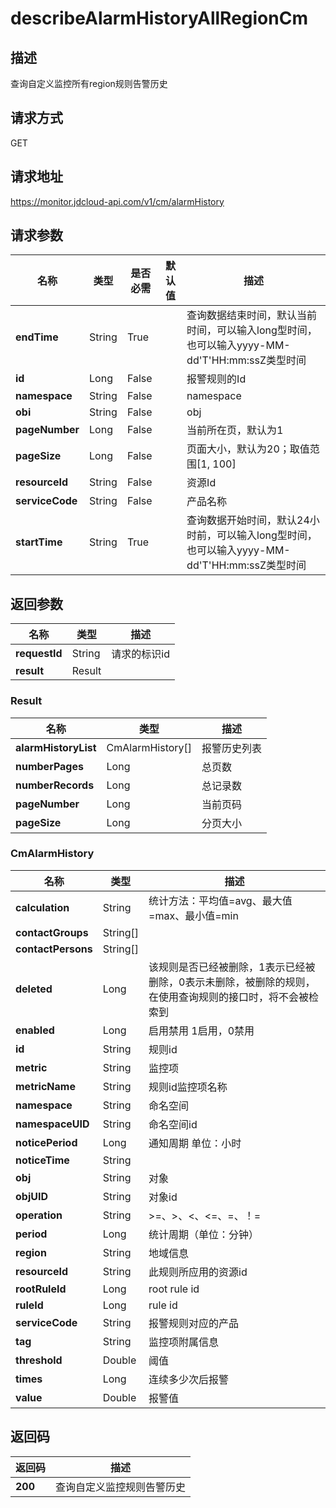 # describeAlarmHistoryAllRegionCm


## 描述
查询自定义监控所有region规则告警历史

## 请求方式
GET

## 请求地址
https://monitor.jdcloud-api.com/v1/cm/alarmHistory


## 请求参数
|名称|类型|是否必需|默认值|描述|
|---|---|---|---|---|
|**endTime**|String|True| |查询数据结束时间，默认当前时间，可以输入long型时间，也可以输入yyyy-MM-dd'T'HH:mm:ssZ类型时间|
|**id**|Long|False| |报警规则的Id|
|**namespace**|String|False| |namespace|
|**obi**|String|False| |obj|
|**pageNumber**|Long|False| |当前所在页，默认为1|
|**pageSize**|Long|False| |页面大小，默认为20；取值范围[1, 100]|
|**resourceId**|String|False| |资源Id|
|**serviceCode**|String|False| |产品名称|
|**startTime**|String|True| |查询数据开始时间，默认24小时前，可以输入long型时间，也可以输入yyyy-MM-dd'T'HH:mm:ssZ类型时间|


## 返回参数
|名称|类型|描述|
|---|---|---|
|**requestId**|String|请求的标识id|
|**result**|Result| |

### Result
|名称|类型|描述|
|---|---|---|
|**alarmHistoryList**|CmAlarmHistory[]|报警历史列表|
|**numberPages**|Long|总页数|
|**numberRecords**|Long|总记录数|
|**pageNumber**|Long|当前页码|
|**pageSize**|Long|分页大小|
### CmAlarmHistory
|名称|类型|描述|
|---|---|---|
|**calculation**|String|统计方法：平均值=avg、最大值=max、最小值=min|
|**contactGroups**|String[]| |
|**contactPersons**|String[]| |
|**deleted**|Long|该规则是否已经被删除，1表示已经被删除，0表示未删除，被删除的规则，在使用查询规则的接口时，将不会被检索到|
|**enabled**|Long|启用禁用 1启用，0禁用|
|**id**|String|规则id|
|**metric**|String|监控项|
|**metricName**|String|规则id监控项名称|
|**namespace**|String|命名空间|
|**namespaceUID**|String|命名空间id|
|**noticePeriod**|Long|通知周期 单位：小时|
|**noticeTime**|String| |
|**obj**|String|对象|
|**objUID**|String|对象id|
|**operation**|String|>=、>、<、<=、=、！=|
|**period**|Long|统计周期（单位：分钟）|
|**region**|String|地域信息|
|**resourceId**|String|此规则所应用的资源id|
|**rootRuleId**|Long|root rule id|
|**ruleId**|Long|rule id|
|**serviceCode**|String|报警规则对应的产品|
|**tag**|String|监控项附属信息|
|**threshold**|Double|阈值|
|**times**|Long|连续多少次后报警|
|**value**|Double|报警值|

## 返回码
|返回码|描述|
|---|---|
|**200**|查询自定义监控规则告警历史|
